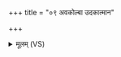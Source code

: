 +++
title = "०९ अवकोल्बा उदकात्मान"

+++
<details><summary>मूलम् (VS)</summary>

अ॒वको॑ल्बा उ॒दका॑त्मान॒ ओष॑धयः। व्यृ᳡षन्तु दुरि॒तं ती॑क्ष्णशृ॒ङ्ग्यः᳡ ॥
</details>